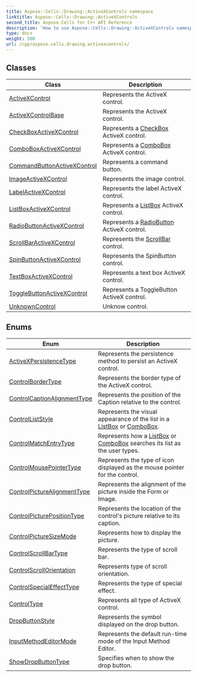 ```yaml
---
title: Aspose::Cells::Drawing::ActiveXControls namespace
linktitle: Aspose::Cells::Drawing::ActiveXControls
second_title: Aspose.Cells for C++ API Reference
description: 'How to use Aspose::Cells::Drawing::ActiveXControls namespace in C++.'
type: docs
weight: 500
url: /cpp/aspose.cells.drawing.activexcontrols/
---
```




## Classes

| Class | Description |
| --- | --- |
| [ActiveXControl](./activexcontrol/) | Represents the ActiveX control. |
| [ActiveXControlBase](./activexcontrolbase/) | Represents the ActiveX control. |
| [CheckBoxActiveXControl](./checkboxactivexcontrol/) | Represents a [CheckBox](../aspose.cells.drawing/checkbox/) ActiveX control. |
| [ComboBoxActiveXControl](./comboboxactivexcontrol/) | Represents a [ComboBox](../aspose.cells.drawing/combobox/) ActiveX control. |
| [CommandButtonActiveXControl](./commandbuttonactivexcontrol/) | Represents a command button. |
| [ImageActiveXControl](./imageactivexcontrol/) | Represents the image control. |
| [LabelActiveXControl](./labelactivexcontrol/) | Represents the label ActiveX control. |
| [ListBoxActiveXControl](./listboxactivexcontrol/) | Represents a [ListBox](../aspose.cells.drawing/listbox/) ActiveX control. |
| [RadioButtonActiveXControl](./radiobuttonactivexcontrol/) | Represents a [RadioButton](../aspose.cells.drawing/radiobutton/) ActiveX control. |
| [ScrollBarActiveXControl](./scrollbaractivexcontrol/) | Represents the [ScrollBar](../aspose.cells.drawing/scrollbar/) control. |
| [SpinButtonActiveXControl](./spinbuttonactivexcontrol/) | Represents the SpinButton control. |
| [TextBoxActiveXControl](./textboxactivexcontrol/) | Represents a text box ActiveX control. |
| [ToggleButtonActiveXControl](./togglebuttonactivexcontrol/) | Represents a ToggleButton ActiveX control. |
| [UnknownControl](./unknowncontrol/) | Unknow control. |
## Enums

| Enum | Description |
| --- | --- |
| [ActiveXPersistenceType](./activexpersistencetype/) | Represents the persistence method to persist an ActiveX control. |
| [ControlBorderType](./controlbordertype/) | Represents the border type of the ActiveX control. |
| [ControlCaptionAlignmentType](./controlcaptionalignmenttype/) | Represents the position of the Caption relative to the control. |
| [ControlListStyle](./controlliststyle/) | Represents the visual appearance of the list in a [ListBox](../aspose.cells.drawing/listbox/) or [ComboBox](../aspose.cells.drawing/combobox/). |
| [ControlMatchEntryType](./controlmatchentrytype/) | Represents how a [ListBox](../aspose.cells.drawing/listbox/) or [ComboBox](../aspose.cells.drawing/combobox/) searches its list as the user types. |
| [ControlMousePointerType](./controlmousepointertype/) | Represents the type of icon displayed as the mouse pointer for the control. |
| [ControlPictureAlignmentType](./controlpicturealignmenttype/) | Represents the alignment of the picture inside the Form or Image. |
| [ControlPicturePositionType](./controlpicturepositiontype/) | Represents the location of the control's picture relative to its caption. |
| [ControlPictureSizeMode](./controlpicturesizemode/) | Represents how to display the picture. |
| [ControlScrollBarType](./controlscrollbartype/) | Represents the type of scroll bar. |
| [ControlScrollOrientation](./controlscrollorientation/) | Represents type of scroll orientation. |
| [ControlSpecialEffectType](./controlspecialeffecttype/) | Represents the type of special effect. |
| [ControlType](./controltype/) | Represents all type of ActiveX control. |
| [DropButtonStyle](./dropbuttonstyle/) | Represents the symbol displayed on the drop button. |
| [InputMethodEditorMode](./inputmethodeditormode/) | Represents the default run-time mode of the Input Method Editor. |
| [ShowDropButtonType](./showdropbuttontype/) | Specifies when to show the drop button. |
